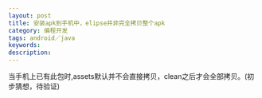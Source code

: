 ```yaml
---
layout: post
title: 安装apk到手机中，elipse并非完全拷贝整个apk
category: 编程开发
tags: android／java
keywords: 
description: 
---
```


当手机上已有此包时,assets默认并不会直接拷贝，clean之后才会全部拷贝。(初步猜想，待验证)







